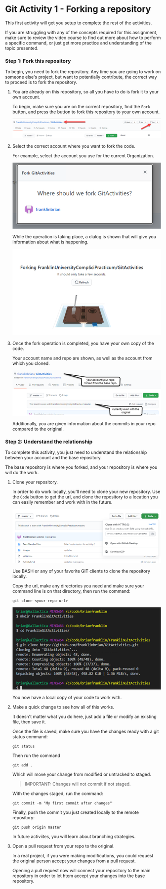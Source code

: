 # Git Activity 1 - Forking a repository

This first activity will get you setup to complete the rest of the activities.

If you are struggling with any of the concepts required for this assignment, make sure to review the video course to find out more about how to perform a specific command, or just get more practice and understanding of the topic presented.


### Step 1: Fork this repository ###
To begin, you need to fork the repository.  Any time you are going to work on someone else's project, but want to potentially contribute, the correct way to proceed is to fork the repository.

1. You are already on this repository, so all you have to do is fork it to your own account.

    To begin, make sure you are on the correct repository, find the `Fork` button, and press the button to fork this repository to your own account.

    ![Fork the repository](images/Activity1/Image0101.png)

2. Select the correct account where you want to fork the code.

    For example, select the account you use for the current Organization.

    ![Select Your Account](images/Activity1/Image0102.png)

    While the operation is taking place, a dialog is shown that will give you information about what is happening.

    ![Select Your Account](images/Activity1/Image0103.png)


3. Once the fork operation is completed, you have your own copy of the code.

    Your account name and repo are shown, as well as the account from which you cloned.

    ![Your account details for the forked repo are shown](images/Activity1/Image0104.png)  

    Additionally, you are given information about the commits in your repo compared to the original.

### Step 2: Understand the relationship ##
To complete this activity, you just need to understand the relationship between your account and the base repository.

The base repository is where you forked, and your repository is where you will do the work.

1. Clone your repository.
    
    In order to do work locally, you'll need to clone your new repository.  Use the `Code` button to get the url, and clone the repository to a location you can easily remember and work with in the future.

    ![Your account details for the forked repo are shown](images/Activity1/Image0105.png)  

    Use BASH or any of your favorite GIT clients to clone the repository locally.

    Copy the url, make any directories you need and make sure your command line is on that directory, then run the command:  

    ```
    git clone <your-repo-url>
    ```  

    ![Run the clone command](images/Activity1/Image0106.png)  

    You now have a local copy of your code to work with.

2. Make a quick change to see how all of this works.

    It doesn't matter what you do here, just add a file or modify an existing file, then save it.

    Once the file is saved, make sure you have the changes ready with a git status command: 

    ```  
    git status
    ```  

    Then run the command

    ```
    git add .
    ```

    Which will move your change from modified or untracked to staged.  

    >IMPORTANT: Changes will not commit if not staged.

    With the changes staged, run the command:  

    ```  
    git commit -m "My first commit after changes"
    ```  

    Finally, push the commit you just created locally to the remote repository:  

    ```
    git push origin master
    ```

    In future activiites, you will learn about branching strategies.

3. Open a pull request from your repo to the original.

    In a real project, if you were making modifications, you could request the original person accept your changes from a pull request.

    Opening a pull request now will connect your repository to the main repository in order to let htem accept your changes into the base repository. 